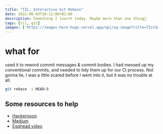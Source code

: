 ```yaml
---
title: "TIL: Interactive Git Rebase"
date: 2022-06-03T10:12:06+02:00
description: Something I learnt today. Maybe more than one thing👾
tags: [til, git]
images: ['https://images-here-hugo.vercel.app/api/og-image?title=TIL%3A%20Interactive%20Git%20Rebase']
---
```


# what for
used it to reword commit messages & commit bodies. I had messed up my conventional commits, and needed to tidy them up for our CI process. Not gonna lie, I was a little scared before I went into it, but it was no trouble at all.

```bash
git rebase -i HEAD~3
```
## Some resources to help
- [Hackernoon](https://hackernoon.com/beginners-guide-to-interactive-rebasing-346a3f9c3a6d)
- [Medium](https://medium.com/fredwong-it/git-rebase-how-to-use-interactive-rebase-properly-34db370be995)
- [Egghead video](https://egghead.io/lessons/git-reword-a-commit-with-git-rebase)